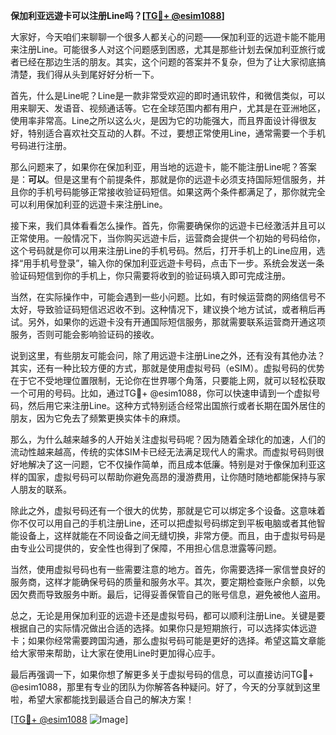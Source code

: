 **保加利亚远遊卡可以注册Line吗？[[TG💪+ @esim1088](https://t.me/s/esim1088)]**

大家好，今天咱们来聊聊一个很多人都关心的问题——保加利亚的远遊卡能不能用来注册Line。可能很多人对这个问题感到困惑，尤其是那些计划去保加利亚旅行或者已经在那边生活的朋友。其实，这个问题的答案并不复杂，但为了让大家彻底搞清楚，我们得从头到尾好好分析一下。

首先，什么是Line呢？Line是一款非常受欢迎的即时通讯软件，和微信类似，可以用来聊天、发语音、视频通话等。它在全球范围内都有用户，尤其是在亚洲地区，使用率非常高。Line之所以这么火，是因为它的功能强大，而且界面设计得很友好，特别适合喜欢社交互动的人群。不过，要想正常使用Line，通常需要一个手机号码进行注册。

那么问题来了，如果你在保加利亚，用当地的远遊卡，能不能注册Line呢？答案是：**可以**。但是这里有个前提条件，那就是你的远遊卡必须支持国际短信服务，并且你的手机号码能够正常接收验证码短信。如果这两个条件都满足了，那你就完全可以利用保加利亚的远遊卡来注册Line。

接下来，我们具体看看怎么操作。首先，你需要确保你的远遊卡已经激活并且可以正常使用。一般情况下，当你购买远遊卡后，运营商会提供一个初始的号码给你，这个号码就是你可以用来注册Line的手机号码。然后，打开手机上的Line应用，选择“用手机号登录”，输入你的保加利亚远遊卡号码，点击下一步。系统会发送一条验证码短信到你的手机上，你只需要将收到的验证码填入即可完成注册。

当然，在实际操作中，可能会遇到一些小问题。比如，有时候运营商的网络信号不太好，导致验证码短信迟迟收不到。这种情况下，建议换个地方试试，或者稍后再试。另外，如果你的远遊卡没有开通国际短信服务，那就需要联系运营商开通这项服务，否则可能会影响验证码的接收。

说到这里，有些朋友可能会问，除了用远遊卡注册Line之外，还有没有其他办法？其实，还有一种比较方便的方式，那就是使用虚拟号码（eSIM）。虚拟号码的优势在于它不受地理位置限制，无论你在世界哪个角落，只要能上网，就可以轻松获取一个可用的号码。比如，通过TG💪+ @esim1088，你可以快速申请到一个虚拟号码，然后用它来注册Line。这种方式特别适合经常出国旅行或者长期在国外居住的朋友，因为它免去了频繁更换实体卡的麻烦。

那么，为什么越来越多的人开始关注虚拟号码呢？因为随着全球化的加速，人们的流动性越来越高，传统的实体SIM卡已经无法满足现代人的需求。而虚拟号码则很好地解决了这一问题，它不仅操作简单，而且成本低廉。特别是对于像保加利亚这样的国家，虚拟号码可以帮助你避免高昂的漫游费用，让你随时随地都能保持与家人朋友的联系。

除此之外，虚拟号码还有一个很大的优势，那就是它可以绑定多个设备。这意味着你不仅可以用自己的手机注册Line，还可以把虚拟号码绑定到平板电脑或者其他智能设备上，这样就能在不同设备之间无缝切换，非常方便。而且，由于虚拟号码是由专业公司提供的，安全性也得到了保障，不用担心信息泄露等问题。

当然，使用虚拟号码也有一些需要注意的地方。首先，你需要选择一家信誉良好的服务商，这样才能确保号码的质量和服务水平。其次，要定期检查账户余额，以免因欠费而导致服务中断。最后，记得妥善保管自己的账号信息，避免被他人盗用。

总之，无论是用保加利亚的远遊卡还是虚拟号码，都可以顺利注册Line。关键是要根据自己的实际情况做出合适的选择。如果你只是短期旅行，可以选择实体远遊卡；如果你经常需要跨国沟通，那么虚拟号码可能是更好的选择。希望这篇文章能给大家带来帮助，让大家在使用Line时更加得心应手。

最后再强调一下，如果你想了解更多关于虚拟号码的信息，可以直接访问TG💪+ @esim1088，那里有专业的团队为你解答各种疑问。好了，今天的分享就到这里啦，希望大家都能找到最适合自己的解决方案！ 

[[TG💪+ @esim1088](https://t.me/s/esim1088) ![Image](https://i.postimg.cc/4NQfJmqS/Snipaste-2025-05-13-00-14-12.png)]
